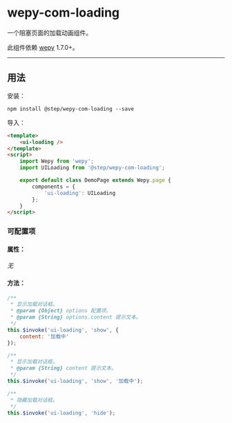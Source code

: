 # wepy-com-loading

一个阻塞页面的加载动画组件。

此组件依赖 [wepy](https://github.com/Tencent/wepy) 1.7.0+。

---

## 用法

安装：

``` shell
npm install @step/wepy-com-loading --save
```

导入：

``` html
<template>
    <ui-loading />
</template>
<script>
    import Wepy from 'wepy';
    import UILoading from '@step/wepy-com-loading';

    export default class DemoPage extends Wepy.page {
        components = {
            'ui-loading': UILoading
        };
    }
</script>
```

### 可配置项

#### 属性：

*无*

#### 方法：

``` javascript
/**
 * 显示加载对话框。
 * @param {Object} options 配置项。
 * @param {String} options.content 提示文本。
 */
this.$invoke('ui-loading', 'show', {
    content: '加载中'
});

/**
 * 显示加载对话框。
 * @param {String} content 提示文本。
 */
this.$invoke('ui-loading', 'show', '加载中');

/**
 * 隐藏加载对话框。
 */
this.$invoke('ui-loading', 'hide');
```